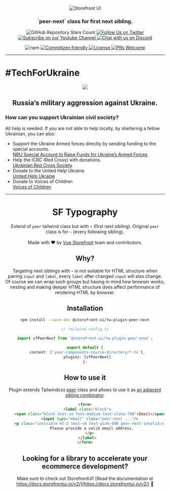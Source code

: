 <br />
<p align="center">
  <img src="https://user-images.githubusercontent.com/1626923/157498695-885de6c5-deba-416d-8287-51e7269aef56.png" alt="Storefront UI" />
</p>

<h3 align="center">
  `peer-next` class for first next sibling.
</h3>

<p align="center">
  <img alt="GitHub Repository Stars Count" src="https://img.shields.io/github/stars/vuestorefront/storefront-ui?style=social" />
  <a href="https://twitter.com/storefrontui">
    <img alt="Follow Us on Twitter" src="https://img.shields.io/twitter/follow/storefrontui?style=social" />
  </a>
  <a href="https://www.youtube.com/c/VueStorefront">
    <img alt="Subscribe on our Youtube Channel" src="https://img.shields.io/youtube/channel/subscribers/UCkm1F3Cglty3CE1QwKQUhhg?style=social" />
  </a>
  <a href="https://discord.gg/vuestorefront">
    <img alt="Chat with us on Discord" src="https://img.shields.io/discord/770285988244750366?label=join%20discord&logo=Discord&logoColor=white" />
  </a>
</p>
<p align="center">
  <img alt="npm" src="https://img.shields.io/npm/v/@storefront-ui/tw-plugin-peer-next">
  <a href="http://commitizen.github.io/cz-cli/">
    <img alt="Commitizen friendly" src="https://img.shields.io/badge/commitizen-friendly-brightgreen.svg" />
  </a>
  <a href="https://github.com/vuestorefront/storefront-ui">
    <img alt="License" src="https://img.shields.io/github/license/vuestorefront/storefront-ui" />
  </a>
  <a href="https://github.com/vuestorefront/storefront-ui/pulls">
    <img alt="PRs Welcome" src="https://img.shields.io/badge/PRs-welcome-brightgreen.svg" />
  </a>
</p>

---

# #TechForUkraine

<div align="center">
<p>
  <img src="https://user-images.githubusercontent.com/1626923/155853691-d6d0a541-d3b9-40bf-b8f5-2d38303e9e49.png" />
</p>
<h2><strong>Russia’s military aggression against Ukraine.</strong></h2>
<div align="left">
  <h3>How can you support Ukrainian civil society?</h3>
  All help is needed. If you are not able to help locally, by sheltering a fellow Ukrainian, you can also:
  <ul>
    <li>
      Support the Ukraine Armed forces directly by sending funding to the special accounts.<br />
      <a href="https://bank.gov.ua/en/news/all/natsionalniy-bank-vidkriv-spetsrahunok-dlya-zboru-koshtiv-na-potrebi-armiyi" target="_blank">NBU Special Account to Raise Funds for Ukraine’s Armed Forces</a>
    </li>
    <li>
      Help the ICRC (Red Cross) with donations.<br />
      <a href="https://www.icrc.org/en/where-we-work/europe-central-asia/ukraine" target="_blank">Ukrainian Red Cross Society</a>
    </li>
    <li>
      Donate to the United Help Ukraine.<br />
      <a href="https://unitedhelpukraine.org/" target="_blank">United Help Ukraine</a>
    </li>
    <li>
      Donate to Voices of Children<br />
      <a href="https://voices.org.ua/en/" target="_blank">Voices of Children</a>
    </li>
  </ul>
</div>

---

# SF Typography

Extend of `peer` tailwind class but with `+` (first next sibling). Original `peer` class is for `~` (every following sibling).
<br /><br />
Made with ❤️ by <a href="https://github.com/vuestorefront" target="_blank">Vue Storefront</a> team and contributors.

## Why?

Targeting next siblings with `~` is not suitable for HTML structure when pairing `input` and `label`, every `label` after changed `input` will also change. Of course we can wrap such groups but having in mind how browser works, nesting and making deeper HTML structure does affect performance of rendering HTML by browser.

## Installation

```bash
npm install --save-dev @storefront-ui/tw-plugin-peer-next
```

```ts
// tailwind.config.ts

import sfPeerNext from '@storefront-ui/tw-plugin-peer-next';

export default {
  content: ['your-components-source-directory/*.ts'],
  plugins: [sfPeerNext]
};
```

## How to use it

Plugin extends Tailwindcss [peer](https://tailwindcss.com/docs/hover-focus-and-other-states#styling-based-on-sibling-state) class and allows to use it as [an adjacent sibling combinator](https://developer.mozilla.org/en-US/docs/Web/CSS/Adjacent_sibling_combinator).

```html
<form>
  <label class="block">
    <span class="block text-sm font-medium text-slate-700">Email</span>
    <input type="email" class="peer-next ..."/>
    <p class="invisible mt-2 text-sm text-pink-600 peer-next-invalid:visible">
      Please provide a valid email address.
    </p>
  </label>
</form>
```

## Looking for a library to accelerate your ecommerce development?

Make sure to check out StorefrontUI! [Read the documentation at https://docs.storefrontui.io/v2/](https://docs.storefrontui.io/v2/) 🚀
